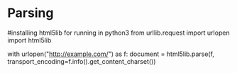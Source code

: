# Parsing
#installing html5lib for running in python3
from urllib.request import urlopen
import html5lib

with urlopen("http://example.com/") as f:
    document = html5lib.parse(f, transport_encoding=f.info().get_content_charset())
